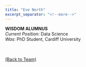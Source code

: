 ```yaml
---
title: "Eve North"
excerpt_separator: "<!--more-->"
---
```

<b>WISDOM ALUMNUS</b><br>
<i>Current Position:</i> Data Science<br>
<i>Was:</i> PhD Student, Cardiff University
<!--more-->
<br><br>
<a href="{{ site.url }}{{ site.baseurl }}/team/">(Back to Team)</a>